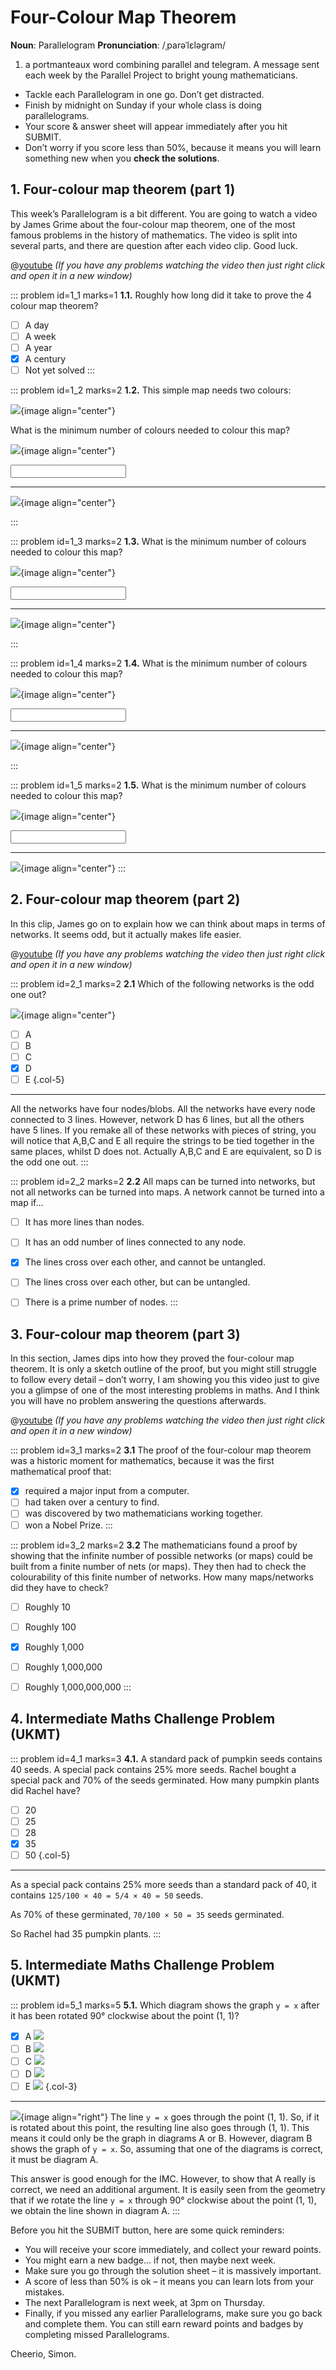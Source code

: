 # Four-Colour Map Theorem

<div class="dictionary">

__Noun__: Parallelogram
__Pronunciation__: /ˌparəˈlɛləɡram/

1. a portmanteaux word combining parallel and telegram. A message sent each
week by the Parallel Project to bright young mathematicians.

</div>

*	Tackle each Parallelogram in one go. Don’t get distracted.
*	Finish by midnight on Sunday if your whole class is doing parallelograms.
*	Your score & answer sheet will appear immediately after you hit SUBMIT.
*	Don’t worry if you score less than 50%, because it means you will learn something new when you __check the solutions__.


## 1. Four-colour map theorem (part 1)

This week’s Parallelogram is a bit different. You are going to watch a video by James Grime about the four-colour map theorem, one of the most famous problems in the history of mathematics. The video is split into several parts, and there are question after each video clip. Good luck.

@[youtube](NgbK43jB4rQ?end=239&rel=0) _(If you have any problems watching the video then just right click and open it in a new window)_

::: problem id=1_1 marks=1
__1.1.__ Roughly how long did it take to prove the 4 colour map theorem?

* [ ] A day
* [ ] A week
* [ ] A year
* [x] A century
* [ ] Not yet solved
:::

::: problem id=1_2 marks=2
__1.2.__ This simple map needs two colours:

![](/resources/9-20-four-colour-map-theorem/1-2-map-short.png){image align="center"}

What is the minimum number of colours needed to colour this map?

![](/resources/9-20-four-colour-map-theorem/1-2-map-long.png){image align="center"}

<input type="number" solution="2"/>  

---
![](/resources/9-20-four-colour-map-theorem/1-2-map-answer.png){image align="center"}

:::

::: problem id=1_3 marks=2
__1.3.__ What is the minimum number of colours needed to colour this map?

![](/resources/9-20-four-colour-map-theorem/1-3-map-long.png){image align="center"}

<input type="number" solution="3"/>  

---

![](/resources/9-20-four-colour-map-theorem/1-3-map-answer.png){image align="center"}

:::

::: problem id=1_4 marks=2
__1.4.__ What is the minimum number of colours needed to colour this map?

![](/resources/9-20-four-colour-map-theorem/1-4-map-long.png){image align="center"}


<input type="number" solution="3"/>  

---

![](/resources/9-20-four-colour-map-theorem/1-4-map-answer.png){image align="center"}

:::

::: problem id=1_5 marks=2
__1.5.__ What is the minimum number of colours needed to colour this map?

![](/resources/9-20-four-colour-map-theorem/1-5-map-round.png){image align="center"}

<input type="number" solution="4"/>  

---

![](/resources/9-20-four-colour-map-theorem/1-5-map-round-answer.png){image align="center"}
:::


## 2. Four-colour map theorem (part 2)

In this clip, James go on to explain how we can think about maps in terms of networks. It seems odd, but it actually makes life easier.

@[youtube](NgbK43jB4rQ?start=235&end=497&rel=0) _(If you have any problems watching the video then just right click and open it in a new window)_

::: problem id=2_1 marks=2
__2.1__ Which of the following networks is the odd one out?

![](/resources/9-20-four-colour-map-theorem/2-networks.png){image align="center"}

* [ ] A
* [ ] B
* [ ] C
* [x] D
* [ ] E
{.col-5}

---

All the networks have four nodes/blobs. All the networks have every node connected to 3 lines. However, network D has 6 lines, but all the others have 5 lines. If you remake all of these networks with pieces of string, you will notice that A,B,C and E all require the strings to be tied together in the same places, whilst D does not. Actually A,B,C and E are equivalent, so D is the odd one out.
:::

::: problem id=2_2 marks=2
__2.2__ All maps can be turned into networks, but not all networks can be turned into maps. A network cannot be turned into a map if…

* [ ] It has more lines than nodes.
* [ ] It has an odd number of lines connected to any node.
* [x] The lines cross over each other, and cannot be untangled.
* [ ] The lines cross over each other, but can be untangled.
* [ ] There is a prime number of nodes.
:::


## 3. Four-colour map theorem (part 3)

In this section, James dips into how they proved the four-colour map theorem. It is only a sketch outline of the proof, but you might still struggle to follow every detail – don’t worry, I am showing you this video just to give you a glimpse of one of the most interesting problems in maths. And I think you will have no problem answering the questions afterwards.

@[youtube](NgbK43jB4rQ?start=497&end=787&rel=0) _(If you have any problems watching the video then just right click and open it in a new window)_

::: problem id=3_1 marks=2
__3.1__ The proof of the four-colour map theorem was a historic moment for mathematics, because it was the first mathematical proof that:

* [x] required a major input from a computer.
* [ ] had taken over a century to find.
* [ ] was discovered by two mathematicians working together.
* [ ] won a Nobel Prize.
:::

::: problem id=3_2 marks=2
__3.2__ The mathematicians found a proof by showing that the infinite number of possible networks (or maps) could be built from a finite number of nets (or maps). They then had to check the colourability of this finite number of networks. How many maps/networks did they have to check?

* [ ] Roughly 10
* [ ] Roughly 100
* [x] Roughly 1,000
* [ ] Roughly 1,000,000
* [ ] Roughly 1,000,000,000
:::


## 4. Intermediate Maths Challenge Problem (UKMT)
<!--- 2013 (4) --->

::: problem id=4_1 marks=3
__4.1.__ A standard pack of pumpkin seeds contains 40 seeds. A special pack contains 25% more seeds. Rachel bought a special pack and 70% of the seeds germinated. How many pumpkin plants did Rachel have?

* [ ] 20
* [ ] 25
* [ ] 28
* [x] 35
* [ ] 50
{.col-5}

---

As a special pack contains 25% more seeds than a standard pack of 40, it contains `125/100 × 40 = 5/4 × 40 = 50` seeds.  

As 70% of these germinated, `70/100 × 50 = 35` seeds germinated.  

So Rachel had 35 pumpkin plants.
:::


## 5. Intermediate Maths Challenge Problem (UKMT)
<!--- 2013 (16) --->

::: problem id=5_1 marks=5
__5.1.__ Which diagram shows the graph `y = x` after it has been rotated 90° clockwise about the point (1, 1)?

* [x] A ![](/resources/9-20-four-colour-map-theorem/5-y=x-a.jpg)
* [ ] B ![](/resources/9-20-four-colour-map-theorem/5-y=x-b.jpg)
* [ ] C ![](/resources/9-20-four-colour-map-theorem/5-y=x-c.jpg)
* [ ] D ![](/resources/9-20-four-colour-map-theorem/5-y=x-d.jpg)
* [ ] E ![](/resources/9-20-four-colour-map-theorem/5-y=x-e.jpg)
{.col-3}

---

![](/resources/9-20-four-colour-map-theorem/5-y=x-answer.jpg){image align="right"}
The line `y = x` goes through the point (1, 1). So, if it is rotated about this point, the resulting line also goes through (1, 1). This means it could only be the graph in diagrams A or B. However, diagram B shows the graph of `y = x`. So, assuming that one of the diagrams is correct, it must be diagram A.  

This answer is good enough for the IMC. However, to show that A really is correct, we need an additional argument. It is easily seen from the geometry that if we rotate the line `y = x` through 90° clockwise about the point (1, 1), we obtain the line shown in diagram A.
:::


Before you hit the SUBMIT button, here are some quick reminders:

*	You will receive your score immediately, and collect your reward points.
*	You might earn a new badge... if not, then maybe next week.
*	Make sure you go through the solution sheet – it is massively important.
*	A score of less than 50% is ok – it means you can learn lots from your mistakes.
*	The next Parallelogram is next week, at 3pm on Thursday.
*	Finally, if you missed any earlier Parallelograms, make sure you go back and complete them. You can still earn reward points and badges by completing missed Parallelograms.

Cheerio,
Simon.
